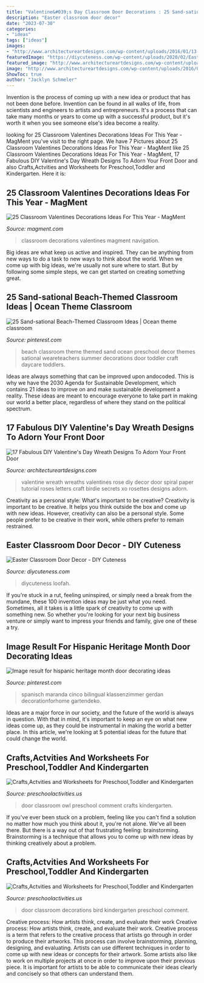 ```yaml
---
title: "Valentine&#039;s Day Classroom Door Decorations : 25 Sand-sational Beach-themed Classroom Ideas"
description: "Easter classroom door decor"
date: "2023-07-30"
categories:
- "ideas"
tags: ["ideas"]
images:
- "http://www.architectureartdesigns.com/wp-content/uploads/2016/01/13-37.jpg"
featuredImage: "https://diycuteness.com/wp-content/uploads/2020/02/Easter-Classroom-Door-Decor-1.jpg"
featured_image: "http://www.architectureartdesigns.com/wp-content/uploads/2016/01/13-37.jpg"
image: "http://www.architectureartdesigns.com/wp-content/uploads/2016/01/13-37.jpg"
ShowToc: true
author: "Jacklyn Schmeler"
---
```



Invention is the process of coming up with a new idea or product that has not been done before. Invention can be found in all walks of life, from scientists and engineers to artists and entrepreneurs. It's a process that can take many months or years to come up with a successful product, but it's worth it when you see someone else's idea become a reality.

	

		
looking for 25 Classroom Valentines Decorations Ideas For This Year - MagMent you've visit to the right page. We have 7 Pictures about 25 Classroom Valentines Decorations Ideas For This Year - MagMent like 25 Classroom Valentines Decorations Ideas For This Year - MagMent, 17 Fabulous DIY Valentine&#039;s Day Wreath Designs To Adorn Your Front Door and also Crafts,Actvities and Worksheets for Preschool,Toddler and Kindergarten. Here it is:
		
    
## 25 Classroom Valentines Decorations Ideas For This Year - MagMent

<img loading=lazy src="https://www.magment.com/wp-content/uploads/2016/11/Valentines-Decorations-For-Classroom-Ideas.jpg" onerror="this.onerror=null;this.src='https://tse1.mm.bing.net/th?id=OIP.Hn1_BC3OdKdAPIXwGpnMdgHaJ4&amp;pid=15.1';" alt="25 Classroom Valentines Decorations Ideas For This Year - MagMent">

_Source: magment.com_

>classroom decorations valentines magment navigation. 

	

Big ideas are what keep us active and inspired. They can be anything from new ways to do a task to new ways to think about the world. When we come up with big ideas, we're usually not sure where to start. But by following some simple steps, we can get started on creating something great.

    
## 25 Sand-sational Beach-Themed Classroom Ideas | Ocean Theme Classroom

<img loading=lazy src="https://i.pinimg.com/736x/2c/a0/df/2ca0dffff2c1f5b792d4c070ce40afaf.jpg" onerror="this.onerror=null;this.src='https://tse2.mm.bing.net/th?id=OIP.VoURh4epqpUbhQ-uJlbBhwHaPj&amp;pid=15.1';" alt="25 Sand-sational Beach-Themed Classroom Ideas | Ocean theme classroom">

_Source: pinterest.com_

>beach classroom theme themed sand ocean preschool decor themes sational weareteachers summer decorations door toddler craft daycare toddlers. 

	

Ideas are always something that can be improved upon andocoded. This is why we have the 2030 Agenda for Sustainable Development, which contains 21 ideas to improve on and make sustainable development a reality. These ideas are meant to encourage everyone to take part in making our world a better place, regardless of where they stand on the political spectrum.

    
## 17 Fabulous DIY Valentine&#039;s Day Wreath Designs To Adorn Your Front Door

<img loading=lazy src="http://www.architectureartdesigns.com/wp-content/uploads/2016/01/13-37.jpg" onerror="this.onerror=null;this.src='https://tse4.mm.bing.net/th?id=OIP.C3j7noEzP7IcItWoTBfqgQHaLK&amp;pid=15.1';" alt="17 Fabulous DIY Valentine&#039;s Day Wreath Designs To Adorn Your Front Door">

_Source: architectureartdesigns.com_

>valentine wreath wreaths valentines rose diy decor door spiral paper tutorial roses letters craft birdie secrets xo rosettes designs adorn. 

	

Creativity as a personal style: What's important to be creative?
Creativity is important to be creative. It helps you think outside the box and come up with new ideas. However, creativity can also be a personal style. Some people prefer to be creative in their work, while others prefer to remain restrained.

    
## Easter Classroom Door Decor - DIY Cuteness

<img loading=lazy src="https://diycuteness.com/wp-content/uploads/2020/02/Easter-Classroom-Door-Decor-1.jpg" onerror="this.onerror=null;this.src='https://tse1.mm.bing.net/th?id=OIP.HzBF4PIVWf2Gg2Qc9vFD0QHaN0&amp;pid=15.1';" alt="Easter Classroom Door Decor - DIY Cuteness">

_Source: diycuteness.com_

>diycuteness loofah. 

	

If you're stuck in a rut, feeling uninspired, or simply need a break from the mundane, these 100 invention ideas may be just what you need. Sometimes, all it takes is a little spark of creativity to come up with something new. So whether you're looking for your next big business venture or simply want to impress your friends and family, give one of these a try.

    
## Image Result For Hispanic Heritage Month Door Decorating Ideas

<img loading=lazy src="https://i.pinimg.com/736x/71/30/30/7130300ed0c6f76240766f75abce7acb.jpg" onerror="this.onerror=null;this.src='https://tse3.mm.bing.net/th?id=OIP.nd7Ptha6rCxMnMRW4-8JzgHaNd&amp;pid=15.1';" alt="Image result for hispanic heritage month door decorating ideas">

_Source: pinterest.com_

>spanisch maranda cinco bilingual klassenzimmer gerdan decorationforhome gartendeko. 

	

Ideas are a major force in our society, and the future of the world is always in question. With that in mind, it's important to keep an eye on what new ideas come up, as they could be instrumental in making the world a better place. In this article, we're looking at 5 potential ideas for the future that could change the world.

    
## Crafts,Actvities And Worksheets For Preschool,Toddler And Kindergarten

<img loading=lazy src="http://www.preschoolactivities.us/wp-content/uploads/2015/03/Owl-Classroom-Door.jpg" onerror="this.onerror=null;this.src='https://tse1.mm.bing.net/th?id=OIP.UiBKDn6-qObKyIR4fVDlPgHaNJ&amp;pid=15.1';" alt="Crafts,Actvities and Worksheets for Preschool,Toddler and Kindergarten">

_Source: preschoolactivities.us_

>door classroom owl preschool comment crafts kindergarten. 

	

If you've ever been stuck on a problem, feeling like you can't find a solution no matter how much you think about it, you're not alone. We've all been there. But there is a way out of that frustrating feeling: brainstorming. Brainstorming is a technique that allows you to come up with new ideas by thinking creatively about a problem.

    
## Crafts,Actvities And Worksheets For Preschool,Toddler And Kindergarten

<img loading=lazy src="http://www.preschoolactivities.us/wp-content/uploads/2015/03/bird-classroom-door-decorations.jpg" onerror="this.onerror=null;this.src='https://tse3.mm.bing.net/th?id=OIP.mVcv3v1jx7QFRsRFhkhNmgHaN4&amp;pid=15.1';" alt="Crafts,Actvities and Worksheets for Preschool,Toddler and Kindergarten">

_Source: preschoolactivities.us_

>door classroom decorations bird kindergarten preschool comment. 

	

Creative process: How artists think, create, and evaluate their work
Creative process: How artists think, create, and evaluate their work.
Creative process is a term that refers to the creative process that artists go through in order to produce their artworks. This process can involve brainstorming, planning, designing, and evaluating. Artists can use different techniques in order to come up with new ideas or concepts for their artwork. Some artists also like to work on multiple projects at once in order to improve upon their previous piece. It is important for artists to be able to communicate their ideas clearly and concisely so that others can understand them.

